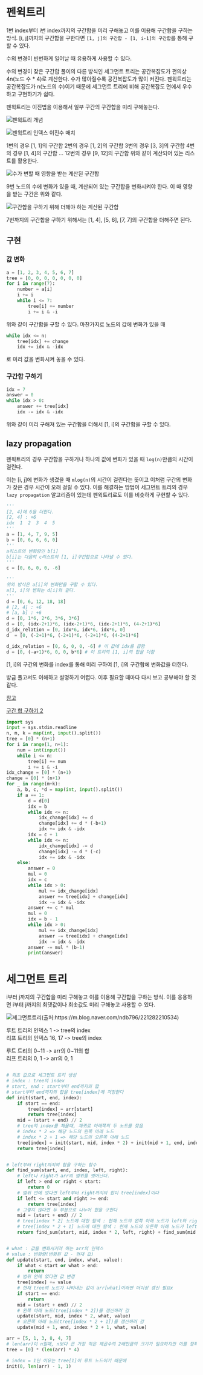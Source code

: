 # 펜윅트리

1번 index부터 i번 index까지의 구간합을 미리 구해놓고 이를 이용해 구간합을 구하는 방식. [i, j]까지의 구간합을 구한다면 `[1, j]의 구간합 - [1, i-1]의 구간합`를 통해 구할 수 있다.

수의 변경이 빈번하게 일어날 때 유용하게 사용할 수 있다.

수의 변경이 잦은 구간합 풀이의 다른 방식인 세그먼트 트리는 공간복잡도가 편의상 4n(노드 수 \* 4)로 계산한다. 수가 많아질수록 공간복잡도가 많이 커진다. 펜윅트리는 공간복잡도가 n(노드의 수)이기 때문에 세그먼트 트리에 비해 공간복잡도 면에서 우수하고 구현하기가 쉽다.

펜윅트리는 이진법을 이용해서 일부 구간의 구간합을 미리 구해놓는다.

![펜윅트리 개념](./assets_구간합/2023-02-08-20-04-56-image.png)

![펜윅트리 인덱스 이진수 매치](./assets_구간합/2023-02-08-20-08-08-image.png)

1번의 경우 [1, 1]의 구간합
2번의 경우 [1, 2]의 구간합
3번의 경우 [3, 3]의 구간합
4번의 경우 [1, 4]의 구간합
...
12번의 경우 [9, 12]의 구간합
위와 같이 계산되어 있는 리스트를 활용한다.

![수가 변할 때 영향을 받는 계산된 구간합](./assets_구간합/2023-02-08-20-21-45-image.png)

9번 노드의 수에 변화가 있을 때, 계산되어 있는 구간합을 변화시켜야 한다. 이 때 영향을 받는 구간은 위와 같다.

![구간합을 구하기 위해 더해야 하는 계산된 구간합](./assets_구간합/2023-02-08-20-30-25-image.png)

7번까지의 구간합을 구하기 위해서는 [1, 4], [5, 6], [7, 7]의 구간합을 더해주면 된다.

## 구현

### 값 변화

```python
a = [1, 2, 3, 4, 5, 6, 7]
tree = [0, 0, 0, 0, 0, 0, 0]
for i in range(7):
    number = a[i]
    i += i
    while i <= 7:
        tree[i] += number
        i += i & -i
```

위와 같이 구간합을 구할 수 있다. 마찬가지로 노드의 값에 변화가 있을 때

```python
while idx <= n:
    tree[idx] += change
    idx += idx & -idx
```

로 미리 값을 변화시켜 놓을 수 있다.

### 구간합 구하기

```python
idx = 7
answer = 0
while idx > 0:
    answer += tree[idx]
    idx -= idx & -idx
```

위와 같이 미리 구해져 있는 구간합을 더해서 [1, i]의 구간합을 구할 수 있다.

## lazy propagation

펜윅트리의 경우 구간합을 구하거나 하나의 값에 변화가 있을 때 `log(n)`만큼의 시간이 걸린다.

이는 [i, j]에 변화가 생겼을 때 `mlog(n)`의 시간이 걸린다는 뜻이고 이처럼 구간의 변화가 잦은 경우 시간이 오래 걸릴 수 있다. 이를 해결하는 방법이 세그먼트 트리의 경우 `lazy propagation` 알고리즘이 있는데 펜윅트리로도 이를 비슷하게 구현할 수 있다.

```python
'''
[2, 4]에 6을 더한다.
[2, 4] : +6
idx  1  2  3  4  5
'''
a = [1, 4, 7, 9, 5]
b = [0, 6, 6, 6, 0]
'''
a리스트의 변화량인 b[i]
b[i]는 다음의 c리스트의 [1, i]구간합으로 나타낼 수 있다.
'''
c = [0, 6, 0, 0, -6]

'''
위의 방식은 a[i]의 변화만을 구할 수 있다.
a[1, i]의 변화는 d[i]와 같다.
'''
d = [0, 6, 12, 18, 18]
# [2, 4] : +6
# [a, b] : +6
d = [0, 1*6, 2*6, 3*6, 3*6]
d = [0, (idx-2+1)*6, (idx-2+1)*6, (idx-2+1)*6, (4-2+1)*6]
d_idx_relation = [0, idx*6, idx*6, idx*6, 0]
d  = [0, (-2+1)*6, (-2+1)*6, (-2+1)*6, (4-2+1)*6]

d_idx_relation = [0, 6, 0, 0, -6] # 이 값에 idx를 곱함
d = [0, (-a+1)*6, 0, 0, b*6] # 이 트리의 [1, i]의 합을 더함
```

[1, i]의 구간의 변화를 index를 통해 미리 구하여 [1, i]의 구간합에 변화값을 더한다.

방금 풀고서도 이해하고 설명하기 어렵다. 이후 필요할 때마다 다시 보고 공부해야 할 것 같다.

[참고](https://nahwasa.com/entry/%ED%8E%9C%EC%9C%85-%ED%8A%B8%EB%A6%ACFenwick-tree-BIT-%EA%B8%B0%EB%B3%B8-2D-lazy-propagationrange-update-point-query-range-update-range-query#%EC%9D%91%EC%9A%A9_3_:_%EA%B5%AC%EA%B0%84_%EC%97%85%EB%8D%B0%EC%9D%B4%ED%8A%B8,_%EA%B5%AC%EA%B0%84_%EA%B0%92_%ED%9A%8D%EB%93%9D)

[구간 합 구하기 2](https://www.acmicpc.net/problem/10999)

```python
import sys
input = sys.stdin.readline
n, m, k = map(int, input().split())
tree = [0] * (n+1)
for i in range(1, n+1):
    num = int(input())
    while i <= n:
        tree[i] += num
        i += i & -i
idx_change = [0] * (n+1)
change = [0] * (n+1)
for _ in range(m+k):
    a, b, c, *d = map(int, input().split())
    if a == 1:
        d = d[0]
        idx = b
        while idx <= n:
            idx_change[idx] += d
            change[idx] += d * (-b+1)
            idx += idx & -idx
        idx = c + 1
        while idx <= n:
            idx_change[idx] -= d
            change[idx] -= d * (-c)
            idx += idx & -idx
    else:
        answer = 0
        mul = 0
        idx = c
        while idx > 0:
            mul += idx_change[idx]
            answer += tree[idx] + change[idx]
            idx -= idx & -idx
        answer += c * mul
        mul = 0
        idx = b - 1
        while idx > 0:
            mul += idx_change[idx]
            answer -= tree[idx] + change[idx]
            idx -= idx & -idx
        answer -= mul * (b-1)
        print(answer)
```

# 세그먼트 트리

i부터 j까지의 구간합을 미리 구해놓고 이를 이용해 구간합을 구하는 방식. 이를 응용하면 i부터 j까지의 최댓값이나 최솟값도 미리 구해놓고 사용할 수 있다.

![세그먼트트리(출처:https://m.blog.naver.com/ndb796/221282210534)](./assets_구간합/segment_tree.png)

루트 트리의 인덱스 1 -> tree의 index  
리프 트리의 인덱스 16, 17 -> tree의 index

루트 트리의 0~11 -> arr의 0~11의 합  
리프 트리의 0, 1 -> arr의 0, 1

```python

# 최초 값으로 세그먼트 트리 생성
# index : tree의 index
# start, end : start부터 end까지의 합
# start부터 end까지의 합을 tree[index]에 저장한다
def init(start, end, index):
    if start == end:
        tree[index] = arr[start]
        return tree[index]
    mid = (start + end) // 2
    # tree의 index를 채울때, 재귀로 아래쪽의 두 노드를 찾음
    # index * 2 => 해당 노드의 왼쪽 아래 노드
    # index * 2 + 1 => 해당 노드의 오른쪽 아래 노드
    tree[index] = init(start, mid, index * 2) + init(mid + 1, end, index * 2 + 1)
    return tree[index]


# left부터 right까지의 합을 구하는 함수
def find_sum(start, end, index, left, right):
    # left나 right가 arr의 범위를 벗어난다.
    if left > end or right < start:
        return 0
    # 범위 안에 있다면 left부터 right까지의 합이 tree[index]이다
    if left <= start and right >= end:
        return tree[index]
    # 그렇지 않다면 두 부분으로 나누어 합을 구한다
    mid = (start + end) // 2
    # tree[index * 2] 노드에 대한 탐색 : 현재 노드의 왼쪽 아래 노드가 left와 right 사이의 arr값들의 합인가?
    # tree[index * 2 + 1] 노드에 대한 탐색 : 현재 노드의 오른쪽 아래 노드가 left와 right 사이의 arr값들의 합인가?
    return find_sum(start, mid, index * 2, left, right) + find_sum(mid + 1, end, index * 2 + 1, left, right)


# what : 값을 변화시키려 하는 arr의 인덱스
# value : 변화량(변화된 값 - 현재 값)
def update(start, end, index, what, value):
    if what < start or what > end:
        return
    # 범위 안에 있다면 값 변경
    tree[index] += value
    # 현재 tree의 노드가 나타내는 값이 arr[what]이라면 더이상 갱신 필요x
    if start == end:
        return
    mid = (start + end) // 2
    # 왼쪽 아래 노드(tree[index * 2])를 갱신하러 감
    update(start, mid, index * 2, what, value)
    # 오른쪽 아래 노드(tree[index * 2 + 1])를 갱신하러 감
    update(mid + 1, end, index * 2 + 1, what, value)

arr = [5, 1, 3, 8, 4, 7]
# len(arr)이 n일때, n보다 큰 가장 작은 제곱수의 2배만큼의 크기가 필요하지만 이를 정확히 구하기 힘들기 때문에 대충 n * 4의 크기로 tree를 생성한다
tree = [0] * (len(arr) * 4)

# index = 1인 이유는 tree[1]이 루트 노드이기 때문에
init(0, len(arr) - 1, 1)

```
